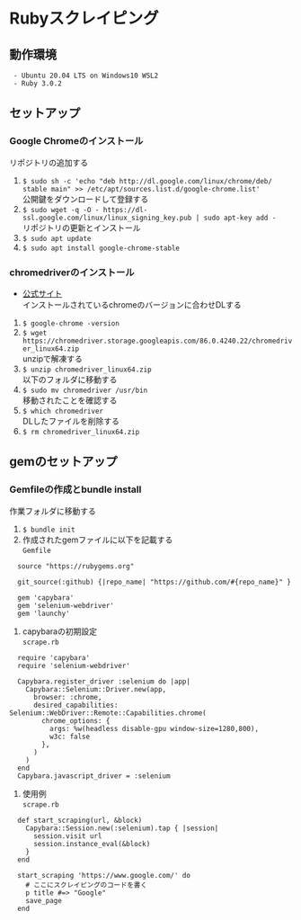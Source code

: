 # Rubyスクレイピング
## 動作環境
```
 - Ubuntu 20.04 LTS on Windows10 WSL2
 - Ruby 3.0.2
```
## セットアップ 
### Google Chromeのインストール  
リポジトリの追加する  
1. `$ sudo sh -c 'echo "deb http://dl.google.com/linux/chrome/deb/ stable main" >> /etc/apt/sources.list.d/google-chrome.list'`  
公開鍵をダウンロードして登録する
1. `$ sudo wget -q -O - https://dl-ssl.google.com/linux/linux_signing_key.pub | sudo apt-key add -`  
リポジトリの更新とインストール  
1. `$ sudo apt update`  
1. `$ sudo apt install google-chrome-stable`  

### chromedriverのインストール  
- [公式サイト](https://sites.google.com/a/chromium.org/chromedriver/downloads)  
インストールされているchromeのバージョンに合わせDLする  
1. `$ google-chrome -version`  
1. `$ wget https://chromedriver.storage.googleapis.com/86.0.4240.22/chromedriver_linux64.zip`  
unzipで解凍する  
1. `$ unzip chromedriver_linux64.zip`  
以下のフォルダに移動する  
1. `$ sudo mv chromedriver /usr/bin`  
移動されたことを確認する  
1. `$ which chromedriver`  
DLしたファイルを削除する  
1. `$ rm chromedriver_linux64.zip`  

## gemのセットアップ
### Gemfileの作成とbundle install  
作業フォルダに移動する  
1. `$ bundle init`  
1. 作成されたgemファイルに以下を記載する  
`Gemfile`  
```
  source "https://rubygems.org"  
      
  git_source(:github) {|repo_name| "https://github.com/#{repo_name}" }  
      
  gem 'capybara'
  gem 'selenium-webdriver'
  gem 'launchy'
```  
1. capybaraの初期設定    
`scrape.rb`  
```
  require 'capybara'
  require 'selenium-webdriver'

  Capybara.register_driver :selenium do |app|
    Capybara::Selenium::Driver.new(app,
      browser: :chrome,
      desired_capabilities: Selenium::WebDriver::Remote::Capabilities.chrome(
        chrome_options: {
          args: %w(headless disable-gpu window-size=1280,800),
          w3c: false
        },
      )
    )
  end
  Capybara.javascript_driver = :selenium
```
1. 使用例  
`scrape.rb`  
```
  def start_scraping(url, &block)
    Capybara::Session.new(:selenium).tap { |session|
      session.visit url
      session.instance_eval(&block)
    }
  end

  start_scraping 'https://www.google.com/' do
    # ここにスクレイピングのコードを書く
    p title #=> "Google"
    save_page
  end
```
